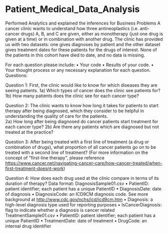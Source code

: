 # Patient_Medical_Data_Analysis
Performed Analytics and explained the inferences for Business Problems
A cancer clinic wants to understand how three antineoplastics (i.e. anti-cancer drugs) A, B, and C are given, either as monotherapy (just one drug is given at a time) or in combination with another drug.  The clinic has provided us with two datasets: one gives diagnoses by patient and the other dataset gives treatment dates for these patients for the drugs of interest. None of the patients in this cohort have died to date, and no data is missing.
 
For each question please include:
•	Your code
•	Results of your code.
•	Your thought process or any necessary explanation for each question.
Questions:
 
Question 1: First, the clinic would like to know for which diseases they are seeing patients.
1a) Which types of cancer does the clinic see patients for?
1b) How many patients does the clinic see for each cancer type?
 
Question 2: The clinic wants to know how long it takes for patients to start therapy after being diagnosed, which they consider to be helpful in understanding the quality of care for the patients.  
2a) How long after being diagnosed do cancer patients start treatment for each cancer type?
2b) Are there any patients which are diagnosed but not treated at the practice?
 
Question 3: After being treated with a first line of treatment (a drug or combination of drugs), what proportion of all cancer patients go on to be treated with a second line of treatment? (For more information on the concept of "first-line therapy", please reference https://www.cancer.net/navigating-cancer-care/how-cancer-treated/when-first-treatment-doesnt-work)
 
Question 4:  How does each drug used at the clinic compare in terms of its duration of therapy?
Data format:
DiagnosisSample01.csv
•	PatientID: patient identifier; each patient has a unique PatientID
•	DiagnosisDate: date of diagnosis
•	DiagnosisCode: an ICD9CM diagnosis code.  See more background at http://www.cdc.gov/nchs/icd/icd9cm.htm
•	Diagnosis: a high-level diagnosis type used for reporting purposes
•	IsCancerDiagnosis: flag to indicate whether a diagnosis is cancer related
TreatmentSample01.csv
•	PatientID: patient identifier; each patient has a unique PatientID
•	TreatmentDate: date of treatment
•	DrugCode: an internal drug identifier
